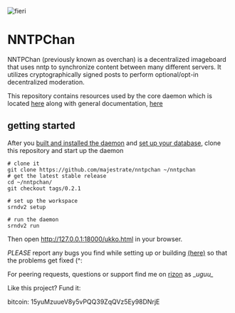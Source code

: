 ![fieri](https://camo.githubusercontent.com/cdcfc87ab2268e3b216c4acc487f61e15c73f1e8/68747470733a2f2f692e696d6775722e636f6d2f51736155626a642e706e67)

# NNTPChan #

NNTPChan (previously known as overchan) is a decentralized imageboard that uses nntp to synchronize content between many different servers. It utilizes cryptographically signed posts to perform optional/opt-in decentralized moderation.

This repository contains resources used by the core daemon which is located [here](https://github.com/majestrate/srndv2) along with general documentation, [here](doc/)

## getting started ##

After you [built and installed the daemon](doc/build.md) and [set up your database](doc/database.md), clone this repository and start up the daemon

    # clone it
    git clone https://github.com/majestrate/nntpchan ~/nntpchan
    # get the latest stable release
    cd ~/nntpchan/
    git checkout tags/0.2.1

    # set up the workspace
    srndv2 setup

    # run the daemon
    srndv2 run


Then open http://127.0.0.1:18000/ukko.html in your browser.

*PLEASE* report any bugs you find while setting up or building [(here)](https://github.com/majestrate/nntpchan/issues) so that the problems get fixed (^:

For peering requests, questions or support find me on [rizon](https://qchat.rizon.net/?channels=#nntpchan) as \__uguu\__


Like this project? Fund it:

bitcoin: 15yuMzuueV8y5vPQQ39ZqQVz5Ey98DNrjE

